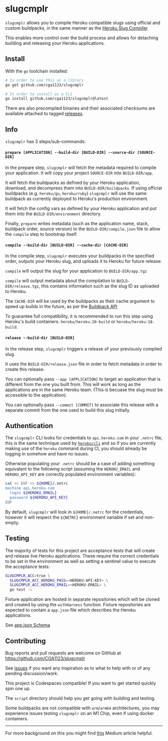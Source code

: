 # slugcmplr

`slugcmplr` allows you to compile Heroku compatible slugs using official and
custom buildpacks, in the same manner as the [Heroku Slug Compiler](https://devcenter.heroku.com/articles/slug-compiler)

This enables more control over the build process and allows for
detaching building and releasing your Heroku applications.

## Install

With the `go` toolchain installed:
```bash
# In order to use this as a library
go get github.com/cga1123/slugcmplr

# In order to install as a CLI
go install github.com/cga1123/slugcmplr@latest
```

There are also precompiled binaries and their associated checksums are
available attached to tagged [releases].

## Info

`slugcmplr` has 3 steps/sub-commands:

#### `prepare [APPLICATION] --build-dir [BUILD-DIR] --source-dir [SOURCE-DIR]`

In the prepare step, `slugcmplr` will fetch the metadata required to compile
your application. It will copy your project `SOURCE-DIR` into `BUILD-DIR/app`.

It will fetch the buildpacks as defined by your Heroku application, download, and
decompress them into `BUILD-DIR/buildpacks`. If using official buildpacks (e.g.
`heroku/go`, `heroku/ruby`) `slugcmplr` will use the same buildpack as
currently deployed to Heroku's production environment.

It will fetch the config vars as defined by your Heroku application and put
them into the `BUILD-DIR/environment` directory.

Finally, `prepare` writes metadata (such as the application name, stack,
buildpack order, source version) to the `BUILD-DIR/compile.json` file to allow
the `compile` step to bootstrap itself.

#### `compile --build-dir [BUILD-DIR] --cache-dir [CACHE-DIR]`

In the compile step, `slugcmplr` executes your buildpacks in the specified
order, outputs your Heroku slug, and uploads it to Heroku for future release.

`compile` will output the slug for your application to `BUILD-DIR/app.tgz`

`compile` will output metadata about the compilation to
`BUILD-DIR/release.tgz`, this contains information such as the slug ID as
uploaded to Heroku.

The `CACHE-DIR` will be used by the buildpacks as their cache argument to speed
up builds in the future, as per the [Buildpack API](https://devcenter.heroku.com/articles/buildpack-api)

To guarantee full compatibility, it is recommended to run this step using
Heroku's build containers. `heroku/heroku:20-build` or `heroku/heroku:18-build`.

#### `release --build-dir [BUILD-DIR]`

In the release step, `slugcmplr` triggers a release of your previously compiled
slug.

It uses the `BUILD-DIR/release.json` file in order to fetch metadata in order
to create this release.

You can optionally pass `--app [APPLICATION]` to target an application that is
different from the one you built from. This will work as long as the
applications are in the same Heroku team. (This is becuase the slug must be
accessible to the application).

You can optionally pass `--commit [COMMIT]` to associate this release with a
separate commit from the one used to build this slug initially.

## Authentication

The `slugcmplr` CLI looks for credentials to `api.heroku.com` in your `.netrc`
file, this is the same technique used by [`heroku/cli`] and so if you are
currently making use of the `heroku` command during CI, you should already be
logging in somehow and have no issues.

Otherwise populating your `.netrc` should be a case of adding something
equivalent to the following script (assuming the `HEROKU_EMAIL` and
`HEROKU_API_KEY` are correctly populated environment variables):

```bash
cat << EOF >> ${HOME}/.netrc
machine api.heroku.com
  login ${HEROKU_EMAIL}
  password ${HEROKU_API_KEY}
EOF
```

By default, `slugcmplr` will look in `${HOME}/.netrc` for the credentials,
however it will respect the `${NETRC}` environment variable if set and
non-empty.

## Testing

The majority of tests for this project are acceptance tests that will create
and release live Heroku applications. These require the correct credentials to
be set in the environment as well as setting a sentinel value to execute the
acceptance tests:

```bash
SLUGCMPLR_ACC=true \
  SLUGCMPLR_ACC_HEROKU_PASS=<HEROKU-API-KEY> \
  SLUGCMPLR_ACC_HEROKU_EMAIL=<HEROKU-EMAIL> \
  go test -v
```

Fixture application are hosted in separate repositories which will be cloned
and created by using the `withHarness` function. Fixture repositories are
expected to contain a `app.json` file which describes the Heroku applications.

See [app.json Schema](https://devcenter.heroku.com/articles/app-json-schema)

## Contributing

Bug reports and pull requests are welcome on GitHub at https://github.com/CGA1123/slugcmplr

See [issues](https://github.com/CGA1123/slugcmplr/issues) if you want any
inspiration as to what to help with or of any pending discussion/work.

This project is Codespaces compatible! If you want to get started quickly spin one up.

The `script` directory should help you get going with building and testing.

Some buildpacks are not compatible with `arm`/`arm64` architectures, you may experience
issues testing `slugcmplr` on an M1 Chip, even if using docker containers.

---

For more background on this you might find [this] Medium article helpful.

[this]: https://medium.com/carwow-product-engineering/speeding-up-our-heroku-deploys-by-35-percent-f9fa6f6cf404
[`heroku/cli`]: https://github.com/heroku/cli
[releases]: https://github.com/cga1123/slugcmplr/releases
